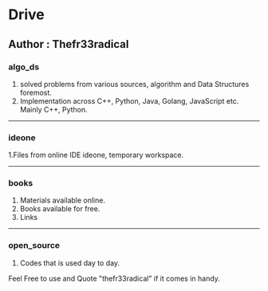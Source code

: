 # Drive 

## Author : Thefr33radical

### algo_ds

1. solved problems from various sources, algorithm and Data Structures foremost.
2. Implementation across C++, Python, Java, Golang, JavaScript etc. Mainly C++, Python.

-------------------------------------------------------------------------

### ideone

1.Files from online IDE ideone, temporary workspace.

-------------------------------------------------------------------------

### books

1. Materials available online.
2. Books available for free.
3. Links 


-------------------------------------------------------------------------

### open_source

1. Codes that is used day to day.

Feel Free to use and Quote "thefr33radical" if it comes in handy.
